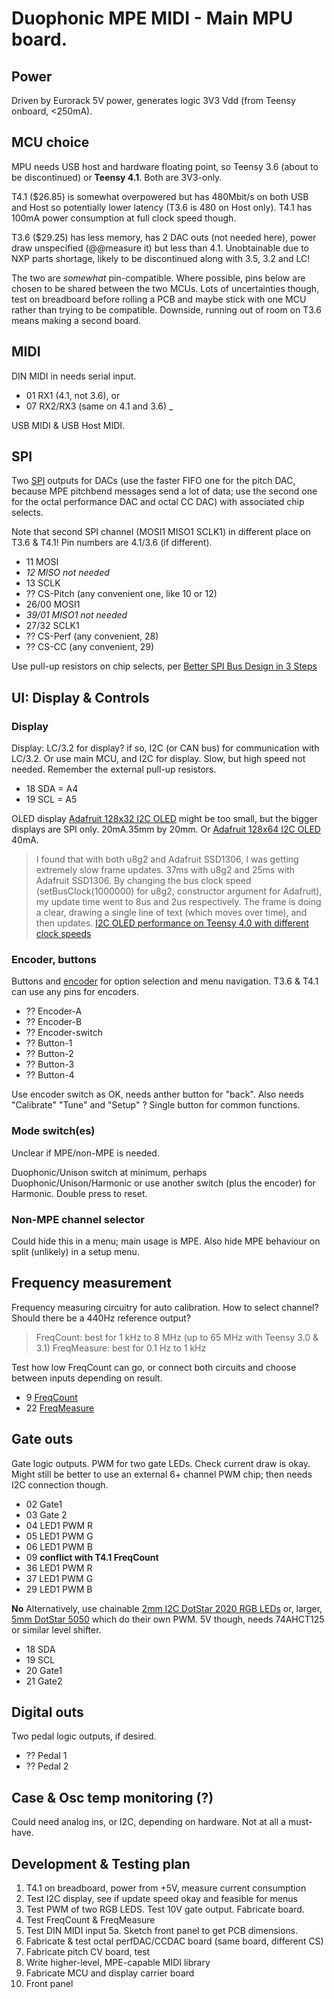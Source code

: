 # Duophonic MPE MIDI - Main MPU board.

## Power

Driven by Eurorack 5V power, generates logic 3V3 Vdd (from Teensy onboard, <250mA).

## MCU choice

MPU needs USB host and hardware floating point, so Teensy 3.6 (about to be discontinued) or **Teensy 4.1**. Both are 3V3-only.

T4.1 ($26.85) is somewhat overpowered but has 480Mbit/s on both USB and Host so potentially lower latency (T3.6 is 480 on Host only). T4.1 has 100mA power consumption at full clock speed though.

T3.6 ($29.25) has less memory, has 2 DAC outs (not needed here), power draw unspecified (@@measure it) but less than 4.1. Unobtainable due to NXP parts shortage, likely to be discontinued along with 3.5, 3.2 and LC!

The two are _somewhat_ pin-compatible. Where possible, pins below are chosen to be shared between the two MCUs. Lots of uncertainties though, test on breadboard before rolling a PCB and maybe stick with one MCU rather than trying to be compatible. Downside, running out of room on T3.6 means making a second board.

## MIDI

DIN MIDI in needs serial input. 

- 01 RX1 (4.1, not 3.6), or
- 07 RX2/RX3 (same on 4.1 and 3.6)
_

USB MIDI & USB Host MIDI.

## SPI

Two [SPI](https://www.pjrc.com/teensy/td_libs_SPI.html) outputs for DACs (use the faster FIFO one for the  pitch DAC, because MPE pitchbend messages send a lot of data; use the second one for the octal performance DAC and octal CC DAC) with associated chip selects.

Note that second SPI channel (MOSI1 MISO1 SCLK1) in different place on T3.6 & T4.1! Pin numbers are 4.1/3.6 (if different).

- 11 MOSI
- _12 MISO not needed_
- 13 SCLK 
- ?? CS-Pitch (any convenient one, like 10 or 12)
- 26/00 MOSI1
- _39/01 MISO1 not needed_
- 27/32 SCLK1
- ?? CS-Perf (any convenient, 28)
- ?? CS-CC  (any convenient, 29)

Use pull-up resistors on chip selects, per 
[Better SPI Bus Design in 3 Steps](https://www.pjrc.com/better-spi-bus-design-in-3-steps/)


## UI: Display & Controls

### Display

Display: LC/3.2 for display?  if so, I2C (or CAN bus) for communication with LC/3.2.
Or use main MCU, and I2C for display. Slow, but high speed not needed. Remember the external pull-up resistors.

- 18 SDA = A4
- 19 SCL = A5

OLED display [Adafruit 128x32 I2C OLED](https://www.adafruit.com/product/4440) might be too small, but the bigger displays are SPI only. 20mA.35mm by 20mm.
Or [Adafruit 128x64 I2C OLED](https://www.adafruit.com/product/938) 40mA.

> I found that with both u8g2 and Adafruit SSD1306, I was getting extremely slow frame updates. 37ms with u8g2 and 25ms with Adafruit SSD1306. By changing the bus clock speed (setBusClock(1000000) for u8g2, constructor argument for Adafruit), my update time went to 8us and 2us respectively. The frame is doing a clear, drawing a single line of text (which moves over time), and then updates.
[I2C OLED performance on Teensy 4.0 with different clock speeds](https://forum.pjrc.com/threads/61060-I2C-OLED-performance-on-Teensy-4-0-with-different-clock-speeds)

### Encoder, buttons

Buttons and [encoder](https://www.pjrc.com/teensy/td_libs_Encoder.html) for option selection and menu navigation. T3.6 & T4.1 can use any pins for encoders.

- ?? Encoder-A
- ?? Encoder-B
- ?? Encoder-switch
- ?? Button-1
- ?? Button-2
- ?? Button-3
- ?? Button-4

Use encoder switch as OK, needs anther button for "back".
Also needs "Calibrate" "Tune" and "Setup" ? Single button for common functions.

### Mode switch(es)

Unclear if MPE/non-MPE is needed.

Duophonic/Unison switch at minimum, perhaps Duophonic/Unison/Harmonic or use another switch (plus the encoder) for Harmonic. Double press to reset.

### Non-MPE channel selector

Could hide this in a menu; main usage is MPE. Also hide MPE behaviour on split (unlikely) in a setup menu.

## Frequency measurement

Frequency measuring circuitry for auto calibration. How to select channel? Should there be a 440Hz reference output?

> FreqCount: best for 1 kHz to 8 MHz (up to 65 MHz with Teensy 3.0 & 3.1)
> FreqMeasure: best for 0.1 Hz to 1 kHz

Test how low FreqCount can go, or connect both circuits and choose between inputs depending on result.

- 9 [FreqCount](https://www.pjrc.com/teensy/td_libs_FreqCount.html)
- 22 [FreqMeasure](https://www.pjrc.com/teensy/td_libs_FreqMeasure.html)

## Gate outs

Gate logic outputs. PWM for two gate LEDs. Check current draw is okay. Might still be better to use an external 6+ channel PWM chip; then needs I2C connection though.

- 02 Gate1
- 03 Gate 2
- 04 LED1 PWM R
- 05 LED1 PWM G
- 06 LED1 PWM B
- 09  **conflict with T4.1 FreqCount**
- 36 LED1 PWM R
- 37 LED1 PWM G
- 29 LED1 PWM B


**No** Alternatively, use chainable [2mm I2C DotStar 2020 RGB LEDs](https://www.adafruit.com/product/3341) or, larger, [5mm DotStar 5050](https://www.adafruit.com/product/2343) which do their own PWM. 5V though, needs 74AHCT125  or similar level shifter.

- 18 SDA
- 19 SCL
- 20 Gate1
- 21 Gate2

## Digital outs

Two pedal logic outputs, if desired.

- ?? Pedal 1
- ?? Pedal 2

## Case & Osc temp monitoring (?)

Could need analog ins, or I2C, depending on hardware. Not at all a must-have.

## Development & Testing plan

1. T4.1 on breadboard, power from +5V, measure current consumption
2. Test I2C display, see if update speed okay and feasible for menus
3. Test PWM of two RGB LEDS. Test 10V gate output. Fabricate board.
4. Test FreqCount & FreqMeasure
5. Test DIN MIDI input
5a. Sketch front panel to get PCB dimensions.
6. Fabricate & test octal perfDAC/CCDAC board (same board, different CS)
7. Fabricate pitch CV board, test
8. Write higher-level, MPE-capable MIDI library
9. Fabricate MCU and display carrier board
10. Front panel
